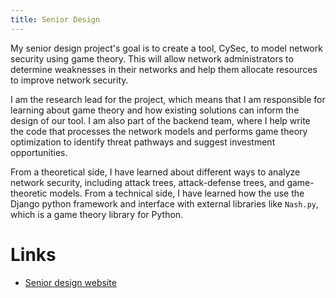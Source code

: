 ```yaml
---
title: Senior Design
---
```


My senior design project's goal is to create a tool, CySec, to model network security using game theory. This will allow network administrators to determine weaknesses in their networks and help them allocate resources to improve network security.

I am the research lead for the project, which means that I am responsible for learning about game theory and how existing solutions can inform the design of our tool. I am also part of the backend team, where I help write the code that processes the network models and performs game theory optimization to identify threat pathways and suggest investment opportunities.

From a theoretical side, I have learned about different ways to analyze network security, including attack trees, attack-defense trees, and game-theoretic models. From a technical side, I have learned how the use the Django python framework and interface with external libraries like `Nash.py`, which is a game theory library for Python.

# Links

- [Senior design website](https://sdmay21-50.sd.ece.iastate.edu/)
